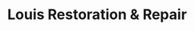 ---
title: "Louis Restoration & Repair"
url: /salem/louis-restoration-und-repair/
shop: Autowerkstatt
---